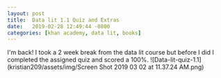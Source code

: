 ```yaml
---
layout: post
title:  Data lit 1.1 Quiz and Extras
date:   2019-02-28 12:49:44 -0800
categories: [khan academy, data lit, books]
---
```

I'm back!
I took a 2 week break from the data lit course but before I did I completed the
assigned quiz and scored a 100%.
![Data-lit-quiz-1.1](kristian209/assets/img/Screen Shot 2019 03 02 at 11.37.24 AM.png)
